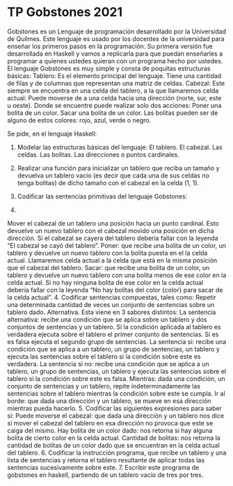 # TP Gobstones 2021

Gobstones es un Lenguaje de programación desarrollado por la Universidad de Quilmes. Este lenguaje es usado por los docentes de la universidad para enseñar los primeros pasos en la programación. 
Su primera versión fue desarrollada en Haskell y vamos a replicarla para que puedan enseñarles a programar a quienes ustedes quieran con un programa hecho por ustedes.
El lenguaje Gobstones es muy simple y consta de poquitas estructuras básicas:
Tablero: Es el elemento principal del lenguaje. Tiene una cantidad de filas y de columnas que representan una matriz de celdas.
Cabezal: Este siempre se encuentra en una celda del tablero, a la que llamaremos celda actual: 
Puede moverse de a una celda hacia una dirección (norte, sur, este u oeste).
Donde se encuentre puede realizar solo dos acciones:
Poner una bolita de un color.
Sacar una bolita de un color.
Las bolitas pueden ser de alguno de estos colores: rojo, azul, verde o negro.

Se pide, en el lenguaje Haskell:

1. Modelar las estructuras básicas del lenguaje:
El tablero.
El cabezal.
Las celdas.
Las bolitas.
Las direcciones o puntos cardinales.

2. Realizar una función para inicializar un tablero que reciba un tamaño y devuelva un tablero vacío (es decir que cada una de sus celdas no tenga bolitas) de dicho tamaño con el cabezal en la celda (1, 1).
3. Codificar las sentencias primitivas del lenguaje Gobstones:
4. 
Mover el cabezal de un tablero una posición hacia un punto cardinal. Esto devuelve un nuevo tablero con el cabezal movido una posición en dicha dirección. Si el cabezal se cayera del tablero debería fallar con la leyenda “El cabezal se cayó del tablero”.
Poner: que recibe una bolita de un color, un tablero y  devuelve un nuevo tablero con la bolita puesta en el la celda actual. Llamaremos celda actual a la celda que está en la misma posición que el cabezal del tablero.
Sacar: que recibe una bolita de un color, un tablero y devuelve un nuevo tablero con una bolita menos de ese color en la celda actual. Si no hay ninguna bolita de ese color en la celda actual debería fallar con la leyenda “No hay bolitas del color {color} para sacar de la celda actual”.
4. Codificar sentencias compuestas, tales como:
Repetir una determinada cantidad de veces un conjunto de sentencias sobre un tablero dado.
Alternativa. Esta viene en 3 sabores distintos:
La sentencia alternativa: recibe una condición que se aplica sobre un tablero y dos conjuntos de sentencias y un tablero. Si la condición aplicada al tablero es verdadera ejecuta sobre el tablero el primer conjunto de sentencias. Si es es falsa ejecuta el segundo grupo de sentencias.
La sentencia si: recibe una condición que se aplica a un tablero, un grupo de sentencias, un tablero y ejecuta las sentencias sobre el tablero si la condición sobre este es verdadera.
La sentencia si no: recibe una condición que se aplica a un tablero, un grupo de sentencias, un tablero y ejecuta las sentencias sobre el tablero si la condición sobre este es falsa.
Mientras: dada una condición, un conjunto de sentencias y un tablero, repite indeterminadamente las sentencias sobre el tablero mientras la condición sobre este se cumpla.
Ir al borde: que dada una dirección y un tablero, se mueve en esa dirección mientras pueda hacerlo.
5. Codificar las siguientes expresiones para saber si:
Puede moverse el cabezal: que dada una dirección y un tablero nos dice si mover el cabezal del tablero en esa dirección no provoca que este se caiga del mismo.
Hay bolita de un color dado: nos retorna si hay alguna bolita de cierto color en la celda actual.
Cantidad de bolitas: nos retorna la cantidad de bolitas de un color dado que se encuentran en la celda actual del tablero.
6. Codificar la instrucción programa, que recibe un tablero y una lista de sentencias y retorna el tablero resultante de aplicar todas las sentencias sucesivamente sobre este.
7. Escribir este programa de gobstones en haskell,  partiendo de un tablero vacío de tres por tres.
